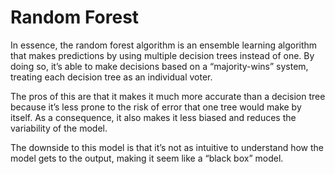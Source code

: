 # Random Forest

In essence, the random forest algorithm is an ensemble learning algorithm that makes predictions by using multiple decision trees instead of one. By doing so, it’s able to make decisions based on a “majority-wins” system, treating each decision tree as an individual voter.

The pros of this are that it makes it much more accurate than a decision tree because it’s less prone to the risk of error that one tree would make by itself. As a consequence, it also makes it less biased and reduces the variability of the model.

The downside to this model is that it’s not as intuitive to understand how the model gets to the output, making it seem like a “black box” model.